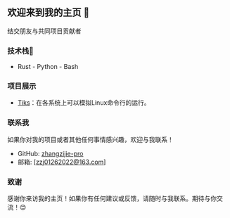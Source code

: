 ## 欢迎来到我的主页 👋
结交朋友与共同项目贡献者
### 技术栈🔭
- Rust - Python - Bash
### 项目展示
- [Tiks](https://github.com/zhangzijie-pro/Tiks.git)：在各系统上可以模拟Linux命令行的运行。

### 联系我
如果你对我的项目或者其他任何事情感兴趣，欢迎与我联系！

- GitHub: [zhangzijie-pro](https://github.com/zhangzijie-pro)
- 邮箱: [zzj01262022@163.com]

### 致谢
感谢你来访我的主页！如果你有任何建议或反馈，请随时与我联系。期待与你交流！😊


<!--
**zhangzijie-pro/zhangzijie-pro** is a ✨ _special_ ✨ repository because its `README.md` (this file) appears on your GitHub profile.

Here are some ideas to get you started:

- 🔭 I’m currently working on ...
- 🌱 I’m currently learning ...
- 👯 I’m looking to collaborate on ...
- 🤔 I’m looking for help with ...
- 💬 Ask me about ...
- 📫 How to reach me: ...
- 😄 Pronouns: ...
- ⚡ Fun fact: ...
-->
